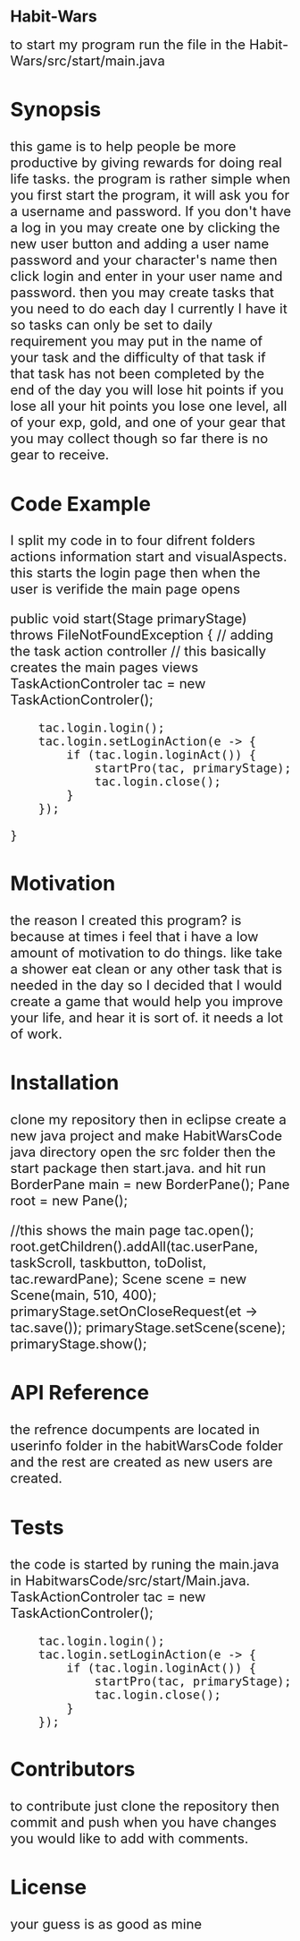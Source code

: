 # Habit-Wars
 <font size="+2">
 to start my program run the file in the Habit-Wars/src/start/main.java

## Synopsis
this game is to help people be more productive by giving rewards for doing real life tasks. the program is rather simple 
 when you first start the program, it will ask you for a username and password. If you don't have a log in you may create one by clicking the new user button and adding a user name password and your character's name then click login and enter in your user name and password. then you may create tasks that you need to do each day I currently I have it so tasks can only be set to daily requirement you may put in the name of your task and the difficulty of that task if that task has not been completed by the end of the day you will lose hit points if you lose all your hit points you lose one level, all of your exp, gold, and one of your gear that you may collect though so far there is no gear to receive.

## Code Example

I split my code in to four difrent folders actions information start and visualAspects.
this starts the login page then when the user is verifide the main page opens

public void start(Stage primaryStage) throws FileNotFoundException {
		// adding the task action controller
		// this basically creates the main pages views
		TaskActionControler tac = new TaskActionControler();

		tac.login.login();
		tac.login.setLoginAction(e -> {
			if (tac.login.loginAct()) {
				startPro(tac, primaryStage);
				tac.login.close();
			}
		});

	}
		

## Motivation
the reason I created this program? is because at times i feel that i have a low amount of motivation to do things. like take a shower eat clean or any other task that is needed in the day so I decided that I would create a game that would help you improve your life, and hear it is sort of. it needs a lot of work.

## Installation
clone my repository then in eclipse create a new java project and make HabitWarsCode java directory
open the src folder then the start package then start.java. and hit run
BorderPane main = new BorderPane();
		Pane root = new Pane();

//this shows the main page
		tac.open();
		root.getChildren().addAll(tac.userPane, taskScroll, taskbutton, toDolist, tac.rewardPane);
		Scene scene = new Scene(main, 510, 400);
		primaryStage.setOnCloseRequest(et -> tac.save());
		primaryStage.setScene(scene);
		primaryStage.show();
  
## API Reference
the refrence documpents are located in userinfo folder in the habitWarsCode folder and the rest  are created as new users are created.

## Tests
the code is started by runing the main.java in HabitwarsCode/src/start/Main.java.
TaskActionControler tac = new TaskActionControler();

		tac.login.login();
		tac.login.setLoginAction(e -> {
			if (tac.login.loginAct()) {
				startPro(tac, primaryStage);
				tac.login.close();
			}
		});

## Contributors

to contribute just clone the repository then commit and push when you have changes you would like to add with comments.

## License

your guess is as good as mine
